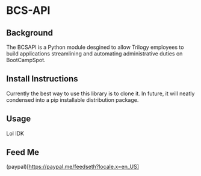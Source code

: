 # BCS-API

## Background
The BCSAPI is a Python module desgined to allow Trilogy employees to build applications streamlining and automating administrative duties on BootCampSpot.

## Install Instructions
Currently the best way to use this library is to clone it. In future, it will neatly condensed into a pip installable distribution package.

## Usage
Lol IDK

## Feed Me
(paypal)[https://paypal.me/feedseth?locale.x=en_US]